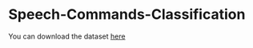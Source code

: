 # Speech-Commands-Classification

You can download the dataset [here](https://ai.googleblog.com/2017/08/launching-speech-commands-dataset.html)
